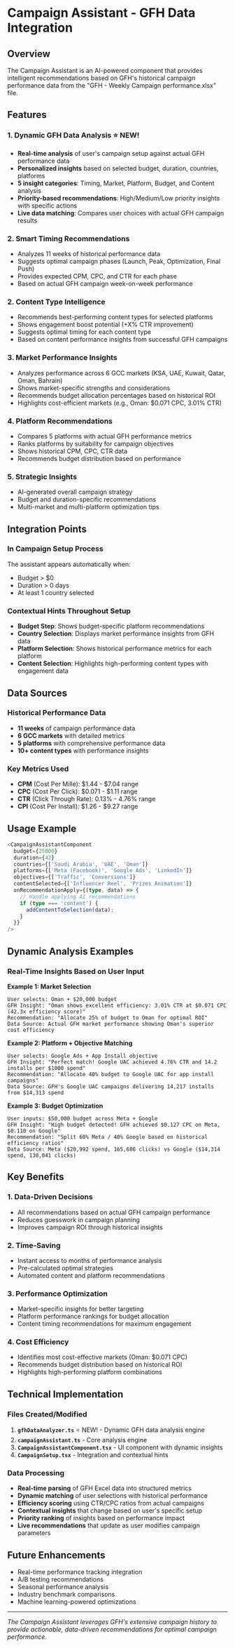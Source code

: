 # Campaign Assistant - GFH Data Integration

## Overview
The Campaign Assistant is an AI-powered component that provides intelligent recommendations based on GFH's historical campaign performance data from the "GFH - Weekly Campaign performance.xlsx" file.

## Features

### 1. **Dynamic GFH Data Analysis** ⭐ NEW!
- **Real-time analysis** of user's campaign setup against actual GFH performance data
- **Personalized insights** based on selected budget, duration, countries, platforms
- **5 insight categories**: Timing, Market, Platform, Budget, and Content analysis  
- **Priority-based recommendations**: High/Medium/Low priority insights with specific actions
- **Live data matching**: Compares user choices with actual GFH campaign results

### 2. **Smart Timing Recommendations**
- Analyzes 11 weeks of historical performance data
- Suggests optimal campaign phases (Launch, Peak, Optimization, Final Push)
- Provides expected CPM, CPC, and CTR for each phase
- Based on actual GFH campaign week-on-week performance

### 2. **Content Type Intelligence**
- Recommends best-performing content types for selected platforms
- Shows engagement boost potential (+X% CTR improvement)
- Suggests optimal timing for each content type
- Based on content performance insights from successful GFH campaigns

### 3. **Market Performance Insights**
- Analyzes performance across 6 GCC markets (KSA, UAE, Kuwait, Qatar, Oman, Bahrain)
- Shows market-specific strengths and considerations
- Recommends budget allocation percentages based on historical ROI
- Highlights cost-efficient markets (e.g., Oman: $0.071 CPC, 3.01% CTR)

### 4. **Platform Recommendations**
- Compares 5 platforms with actual GFH performance metrics
- Ranks platforms by suitability for campaign objectives
- Shows historical CPM, CPC, CTR data
- Recommends budget distribution based on performance

### 5. **Strategic Insights**
- AI-generated overall campaign strategy
- Budget and duration-specific recommendations
- Multi-market and multi-platform optimization tips

## Integration Points

### In Campaign Setup Process
The assistant appears automatically when:
- Budget > $0
- Duration > 0 days  
- At least 1 country selected

### Contextual Hints Throughout Setup
- **Budget Step**: Shows budget-specific platform recommendations
- **Country Selection**: Displays market performance insights from GFH data
- **Platform Selection**: Shows historical performance metrics for each platform
- **Content Selection**: Highlights high-performing content types with engagement data

## Data Sources

### Historical Performance Data
- **11 weeks** of campaign performance data
- **6 GCC markets** with detailed metrics
- **5 platforms** with comprehensive performance data
- **10+ content types** with performance insights

### Key Metrics Used
- **CPM** (Cost Per Mille): $1.44 - $7.04 range
- **CPC** (Cost Per Click): $0.071 - $1.11 range  
- **CTR** (Click Through Rate): 0.13% - 4.76% range
- **CPI** (Cost Per Install): $1.26 - $9.27 range

## Usage Example

```typescript
<CampaignAssistantComponent
  budget={25000}
  duration={42}
  countries={['Saudi Arabia', 'UAE', 'Oman']}
  platforms={['Meta (Facebook)', 'Google Ads', 'LinkedIn']}
  objectives={['Traffic', 'Conversions']}
  contentSelected={['Influencer Reel', 'Prizes Animation']}
  onRecommendationApply={(type, data) => {
    // Handle applying AI recommendations
    if (type === 'content') {
      addContentToSelection(data);
    }
  }}
/>
```

## Dynamic Analysis Examples

### Real-Time Insights Based on User Input

**Example 1: Market Selection**
```
User selects: Oman + $20,000 budget
GFH Insight: "Oman shows excellent efficiency: 3.01% CTR at $0.071 CPC (42.3x efficiency score)"
Recommendation: "Allocate 25% of budget to Oman for optimal ROI"
Data Source: Actual GFH market performance showing Oman's superior cost efficiency
```

**Example 2: Platform + Objective Matching**
```
User selects: Google Ads + App Install objective
GFH Insight: "Perfect match! Google UAC achieved 4.76% CTR and 14.2 installs per $1000 spend"
Recommendation: "Allocate 40% budget to Google UAC for app install campaigns"
Data Source: GFH's Google UAC campaigns delivering 14,217 installs from $14,313 spend
```

**Example 3: Budget Optimization**
```
User inputs: $50,000 budget across Meta + Google
GFH Insight: "High budget detected! GFH achieved $0.127 CPC on Meta, $0.110 on Google"
Recommendation: "Split 60% Meta / 40% Google based on historical efficiency ratios"
Data Source: Meta ($20,992 spend, 165,686 clicks) vs Google ($14,314 spend, 130,041 clicks)
```

## Key Benefits

### 1. **Data-Driven Decisions**
- All recommendations based on actual GFH campaign performance
- Reduces guesswork in campaign planning
- Improves campaign ROI through historical insights

### 2. **Time-Saving**
- Instant access to months of performance analysis
- Pre-calculated optimal strategies
- Automated content and platform recommendations

### 3. **Performance Optimization**
- Market-specific insights for better targeting
- Platform performance rankings for budget allocation
- Content timing recommendations for maximum engagement

### 4. **Cost Efficiency**
- Identifies most cost-effective markets (Oman: $0.071 CPC)
- Recommends budget distribution based on historical ROI
- Highlights high-performing platform combinations

## Technical Implementation

### Files Created/Modified
1. **`gfhDataAnalyzer.ts`** ⭐ NEW! - Dynamic GFH data analysis engine
2. **`campaignAssistant.ts`** - Core analysis engine  
3. **`CampaignAssistantComponent.tsx`** - UI component with dynamic insights
4. **`CampaignSetup.tsx`** - Integration and contextual hints

### Data Processing
- **Real-time parsing** of GFH Excel data into structured metrics
- **Dynamic matching** of user selections with historical performance
- **Efficiency scoring** using CTR/CPC ratios from actual campaigns
- **Contextual insights** that change based on user's specific setup
- **Priority ranking** of insights based on performance impact
- **Live recommendations** that update as user modifies campaign parameters

## Future Enhancements
- Real-time performance tracking integration
- A/B testing recommendations
- Seasonal performance analysis
- Industry benchmark comparisons
- Machine learning-powered optimizations

---

*The Campaign Assistant leverages GFH's extensive campaign history to provide actionable, data-driven recommendations for optimal campaign performance.*